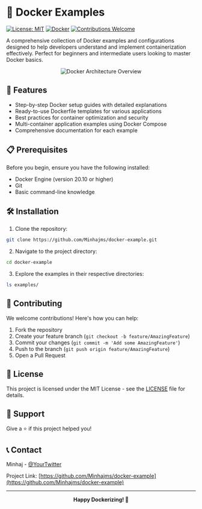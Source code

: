 # 🐳 Docker Examples

[![License: MIT](https://img.shields.io/badge/License-MIT-yellow.svg)](https://opensource.org/licenses/MIT)
[![Docker](https://img.shields.io/badge/docker-%230db7ed.svg?style=flat&logo=docker&logoColor=white)](https://www.docker.com/)
[![Contributions Welcome](https://img.shields.io/badge/contributions-welcome-brightgreen.svg?style=flat)](CONTRIBUTING.md)

A comprehensive collection of Docker examples and configurations designed to help developers understand and implement containerization effectively. Perfect for beginners and intermediate users looking to master Docker basics.

<div align="center">
  <img src="/api/placeholder/800/400" alt="Docker Architecture Overview">
</div>

## 🚀 Features

- Step-by-step Docker setup guides with detailed explanations
- Ready-to-use Dockerfile templates for various applications
- Best practices for container optimization and security
- Multi-container application examples using Docker Compose
- Comprehensive documentation for each example

## 📋 Prerequisites

Before you begin, ensure you have the following installed:

- Docker Engine (version 20.10 or higher)
- Git
- Basic command-line knowledge

## 🛠️ Installation

1. Clone the repository:
```bash
git clone https://github.com/Minhajms/docker-example.git
```

2. Navigate to the project directory:
```bash
cd docker-example
```

3. Explore the examples in their respective directories:
```bash
ls examples/
```




## 🤝 Contributing

We welcome contributions! Here's how you can help:

1. Fork the repository
2. Create your feature branch (`git checkout -b feature/AmazingFeature`)
3. Commit your changes (`git commit -m 'Add some AmazingFeature'`)
4. Push to the branch (`git push origin feature/AmazingFeature`)
5. Open a Pull Request

## 📄 License

This project is licensed under the MIT License - see the [LICENSE](LICENSE) file for details.

## 🌟 Support

Give a ⭐️ if this project helped you!

## 📞 Contact

Minhaj - [@YourTwitter](www.linkedin.com/in/minhajms)

Project Link: [https://github.com/Minhajms/docker-example](https://github.com/Minhajms/docker-example)

---

<div align="center">
  <strong>Happy Dockerizing! 🐳</strong>
</div>

